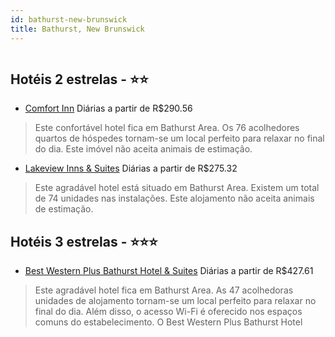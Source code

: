 ```yaml
---
id: bathurst-new-brunswick
title: Bathurst, New Brunswick
---
```


<center><img src="http://photos.hotelbeds.com/giata/36/366922/366922a_hb_a_001.jpg" alt="" /></center>


## Hotéis 2 estrelas - ⭐️⭐️

-    [Comfort Inn](https://www.hurb.com/hoteis/bathurst/comfort-inn-JNP-JP263079?cmp=18055) Diárias a partir de R$290.56
   > Este confortável hotel fica em Bathurst Area. Os 76 acolhedores quartos de hóspedes tornam-se um local perfeito para relaxar no final do dia. Este imóvel não aceita animais de estimação. 
-    [Lakeview Inns & Suites](https://www.hurb.com/hoteis/bathurst/lakeview-inns-suites-JNP-JP990719?cmp=18055) Diárias a partir de R$275.32
   > Este agradável hotel está situado em Bathurst Area. Existem um total de 74 unidades nas instalações. Este alojamento não aceita animais de estimação. 

## Hotéis 3 estrelas - ⭐️⭐️⭐️

-    [Best Western Plus Bathurst Hotel & Suites](https://www.hurb.com/hoteis/bathurst/best-western-plus-bathurst-hotel-suites-JNP-JP720155?cmp=18055) Diárias a partir de R$427.61
   > Este agradável hotel fica em Bathurst Area. As 47 acolhedoras unidades de alojamento tornam-se um local perfeito para relaxar no final do dia. Além disso, o acesso Wi-Fi é oferecido nos espaços comuns do estabelecimento. O Best Western Plus Bathurst Hotel
